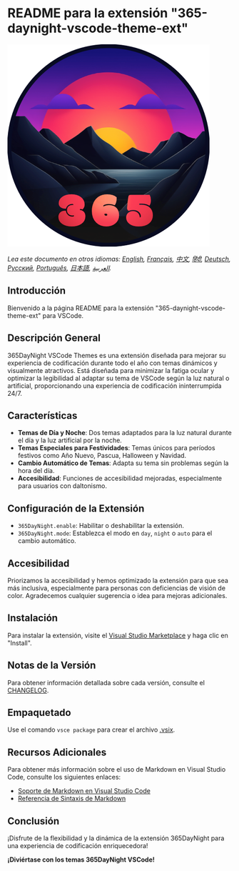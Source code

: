 # README para la extensión "365-daynight-vscode-theme-ext"

![365DayNight VSCode Themes](https://github.com/mickaellherminez/365-daynight-vscode-theme-ext/blob/main/assets/logo-web.png?raw=true)

*Lea este documento en otros idiomas: [English](../README.md), [Français](README_fr.md), [中文](README_zh.md), [हिंदी](README_hi.md), [Deutsch](README_de.md), [Русский](README_ru.md), [Português](README_pt.md), [日本語](README_ja.md), [العربية](README_ar.md).*

## Introducción

Bienvenido a la página README para la extensión "365-daynight-vscode-theme-ext" para VSCode.

## Descripción General

365DayNight VSCode Themes es una extensión diseñada para mejorar su experiencia de codificación durante todo el año con temas dinámicos y visualmente atractivos. Está diseñada para minimizar la fatiga ocular y optimizar la legibilidad al adaptar su tema de VSCode según la luz natural o artificial, proporcionando una experiencia de codificación ininterrumpida 24/7.

## Características

- **Temas de Día y Noche**: Dos temas adaptados para la luz natural durante el día y la luz artificial por la noche.
- **Temas Especiales para Festividades**: Temas únicos para períodos festivos como Año Nuevo, Pascua, Halloween y Navidad.
- **Cambio Automático de Temas**: Adapta su tema sin problemas según la hora del día.
- **Accesibilidad**: Funciones de accesibilidad mejoradas, especialmente para usuarios con daltonismo.

## Configuración de la Extensión

- `365DayNight.enable`: Habilitar o deshabilitar la extensión.
- `365DayNight.mode`: Establezca el modo en `day`, `night` o `auto` para el cambio automático.

## Accesibilidad

Priorizamos la accesibilidad y hemos optimizado la extensión para que sea más inclusiva, especialmente para personas con deficiencias de visión de color. Agradecemos cualquier sugerencia o idea para mejoras adicionales.

## Instalación

Para instalar la extensión, visite el [Visual Studio Marketplace](https://marketplace.visualstudio.com/items?itemName=mickaellherminez.365-daynight-vscode-theme-ext) y haga clic en "Install".

## Notas de la Versión

Para obtener información detallada sobre cada versión, consulte el [CHANGELOG](../CHANGELOG.md).

## Empaquetado

Use el comando `vsce package` para crear el archivo [.vsix](https://learn.microsoft.com/fr-fr/visualstudio/extensibility/walkthrough-publishing-a-visual-studio-extension-via-command-line?view=vs-2022).

## Recursos Adicionales

Para obtener más información sobre el uso de Markdown en Visual Studio Code, consulte los siguientes enlaces:

- [Soporte de Markdown en Visual Studio Code](http://code.visualstudio.com/docs/languages/markdown)
- [Referencia de Sintaxis de Markdown](https://help.github.com/articles/markdown-basics/)

## Conclusión

¡Disfrute de la flexibilidad y la dinámica de la extensión 365DayNight para una experiencia de codificación enriquecedora!

**¡Diviértase con los temas 365DayNight VSCode!** 